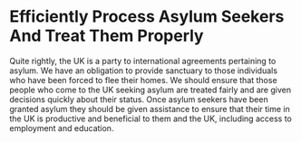 Efficiently Process Asylum Seekers And Treat Them Properly
==========================================================

Quite rightly, the UK is a party to international agreements pertaining 
to asylum. We have an obligation to provide sanctuary to those 
individuals who have been forced to flee their homes. We should ensure 
that those people who come to the UK seeking asylum are treated fairly 
and are given decisions quickly about their status. Once asylum seekers 
have been granted asylum they should be given assistance to ensure that 
their time in the UK is productive and beneficial to them and the UK, 
including access to employment and education.
